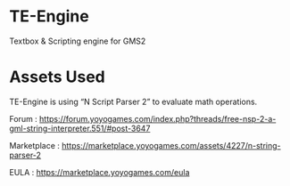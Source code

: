 # TE-Engine
Textbox &amp; Scripting engine for GMS2

# Assets Used
TE-Engine is using “N Script Parser 2” to evaluate math operations.

Forum		:	https://forum.yoyogames.com/index.php?threads/free-nsp-2-a-gml-string-interpreter.551/#post-3647

Marketplace	:	https://marketplace.yoyogames.com/assets/4227/n-string-parser-2

EULA		:	https://marketplace.yoyogames.com/eula
